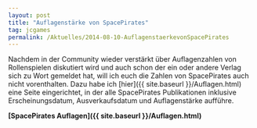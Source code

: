 ```yaml
---
layout: post
title: "Auflagenstärke von SpacePirates"
tag: jcgames
permalink: /Aktuelles/2014-08-10-AuflagenstaerkevonSpacePirates
---
```



Nachdem in der Community wieder verstärkt über Auflagenzahlen von Rollenspielen diskutiert wird und auch schon der ein oder andere Verlag sich zu Wort gemeldet hat, will ich euch die Zahlen von SpacePirates auch nicht vorenthalten. Dazu habe ich [hier]({{ site.baseurl }}/Auflagen.html) eine Seite eingerichtet, in der alle SpacePirates Publikationen inklusive Erscheinungsdatum, Ausverkaufsdatum und Auflagenstärke aufführe.

**[SpacePirates Auflagen]({{ site.baseurl }}/Auflagen.html)**


